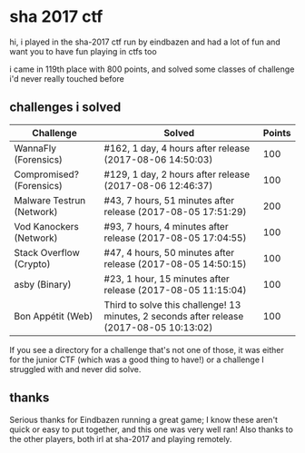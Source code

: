 # sha 2017 ctf

hi, i played in the sha-2017 ctf run by eindbazen and had a lot of fun and want
you to have fun playing in ctfs too

i came in 119th place with 800 points, and solved some classes of challenge i'd
never really touched before

## challenges i solved

| Challenge | Solved | Points |
| --- | --- | --- |
| WannaFly (Forensics) | #162, 1 day, 4 hours after release (2017-08-06 14:50:03) | 100 |
| Compromised? (Forensics) | #129, 1 day, 2 hours after release (2017-08-06 12:46:37) | 100 |
| Malware Testrun (Network) | #43, 7 hours, 51 minutes after release (2017-08-05 17:51:29) | 200 |
| Vod Kanockers (Network) | #93, 7 hours, 4 minutes after release (2017-08-05 17:04:55) | 100 |
| Stack Overflow (Crypto) | #47, 4 hours, 50 minutes after release (2017-08-05 14:50:15) | 100 |
| asby (Binary) | #23, 1 hour, 15 minutes after release (2017-08-05 11:15:04) | 100 |
| Bon Appétit (Web) | Third to solve this challenge! 13 minutes, 2 seconds after release (2017-08-05 10:13:02) | 100 |

If you see a directory for a challenge that's not one of those, it was either
for the junior CTF (which was a good thing to have!) or a challenge I struggled
with and never did solve.

## thanks

Serious thanks for Eindbazen running a great game; I know these aren't quick or
easy to put together, and this one was very well ran! Also thanks to the other
players, both irl at sha-2017 and playing remotely.
